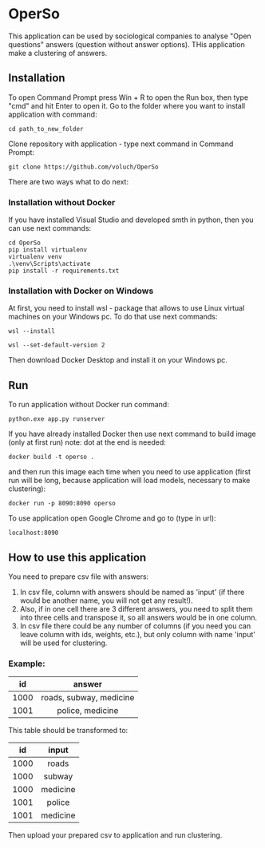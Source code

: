 # OperSo

This application can be used by sociological companies to analyse "Open questions" answers (question without answer
options). THis application make a clustering of answers.

## Installation

To open Command Prompt press Win + R to open the Run box, then type "cmd" and hit Enter to open it.
Go to the folder where you want to install application with command:

```
cd path_to_new_folder
```

Clone repository with application - type next command in Command Prompt:

```
git clone https://github.com/voluch/OperSo 
```

There are two ways what to do next:

### Installation without Docker

If you have installed Visual Studio and developed smth in python, then you can use next commands:

```
cd OperSo 
pip install virtualenv 
virtualenv venv 
.\venv\Scripts\activate 
pip install -r requirements.txt
```

### Installation with Docker on Windows

At first, you need to install wsl - package that allows to use Linux virtual machines on your Windows pc. To do that use
next commands:

```
wsl --install

wsl --set-default-version 2
```

Then download Docker Desktop and install it on your Windows pc.

## Run

To run application without Docker run command:

```
python.exe app.py runserver
```

If you have already installed Docker then use next command to build image (only at first run) note: dot at the end is
needed:

```
docker build -t operso .
```

and then run this image each time when you need to use application (first run will be long, because application will
load models, necessary to make clustering):

```
docker run -p 8090:8090 operso
```

To use application open Google Chrome and go to (type in url):

```
localhost:8090
```

## How to use this application

You need to prepare csv file with answers:

1) In csv file, column with answers should be named as 'input' (if there would be another name, you will not get any
   result!).
2) Also, if in one cell there are 3 different answers, you need to split them into three cells and transpose it, so all
   answers would be in one column.
3) In csv file there could be any number of columns (if you need you can leave column with ids, weights, etc.), but only
   column with name 'input' will be used for clustering.

### Example:

|  id  |         answer          | 
|:----:|:-----------------------:|
| 1000 | roads, subway, medicine | 
| 1001 |    police, medicine     | 

This table should be transformed to:

|  id  |  input   | 
|:----:|:--------:|
| 1000 |  roads   | 
| 1000 |  subway  | 
| 1000 | medicine | 
| 1001 |  police  | 
| 1001 | medicine | 

Then upload your prepared csv to application and run clustering. 